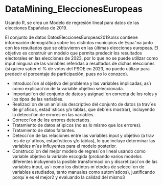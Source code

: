 # DataMining_EleccionesEuropeas
Usando R, se crea un Modelo de regresión lineal para datos de las elecciones Españolas de 2019. 

El conjunto de datos DatosEleccionesEuropeas2019.xlsx contiene información demográfica
sobre los distintos municipios de Espa˜na junto con los resultados que se obtuvieron en las
últimas elecciones europeas. El objetivo es construir un modelo que permita predecir los
resultados electorales en las elecciones de 2023, por lo que no se puede utilizar como input
ninguna de las variables referidas a resultados de dichas elecciones (si quiero saber el % de
votos del PSOE en 2023, no puedo utilizar para predecir el porcentaje de participación, pues
no lo conozco).

- Introducci´on al objetivo del problema y las variables implicadas, as´ı como explicaci´on de la variable objetivo seleccionada.
- Importaci´on del conjunto de datos y asignaci´on correcta de los roles y los tipos de las variables.
- Realizaci´on de un an´alisis descriptivo del conjunto de datos (a trav´es de gr´aficos, estad´ısticos y/o tablas, que deb´eis mostrar), incluyendo la detecci´on de errores en las variables.
- Correcci´on de los errores detectados.
- Tratamiento de datos at´ıpicos (no es lo mismo que los errores).
- Tratamiento de datos faltantes.
- Detecci´on de las relaciones entre las variables input y objetivo (a trav´es de gr´aficos, estad´ısticos y/o tablas), lo que incluye determinar las variables m´as influyentes para el
modelo posterior.
- Construcci´on del mejor modelo de regresi´on lineal usando como variable objetivo la variable escogida (probando varios modelos diferentes incluyendo la posible transformaci´on y discretizaci´on de las variables input, as´ı como los distintos m´etodos de selecci´on de variables estudiados, tanto manuales como autom´aticos), justificando
porqu´e es el mejor2 y evaluando la calidad del mismo3
